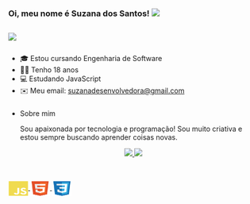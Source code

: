 ### Oi, meu nome é Suzana dos Santos! <img src="https://raw.githubusercontent.com/MartinHeinz/MartinHeinz/master/wave.gif" width="30px">


##

<div> 
  <a href="https://www.linkedin.com/in/suzana-dos-santos-88a313226/" target="_blank">
  <img src="https://img.shields.io/badge/-LinkedIn-%230077B5?style=for-the-badge&logo=linkedin&logoColor=white" target="_blank"></a> 
</div>

###

- 🎓 Estou cursando Engenharia de Software
- 👩🏻 Tenho 18 anos  
- 💻 Estudando JavaScript
- ✉️ Meu email: suzanadesenvolvedora@gmail.com

###

- Sobre mim

  Sou apaixonada por tecnologia e programação! Sou muito criativa e estou sempre buscando aprender coisas novas.

<div align="center">
  <a href="https://github.com/suzanadossantos">
    <img height="170em" src="https://github-readme-stats.vercel.app/api?username=suzanadossantos&show_icons=true&theme=<THEME_NAME>"/>
    <img height="170em" src="https://github-readme-stats.vercel.app/api/top-langs/?username=suzanadossantos&layout=compact&theme=<THEME_NAME>">
</div>
  
  ##
  
<div style="display: inline_block"><br>
  <img align="center" alt="Suzana-Js" height="30" width="40" src="https://raw.githubusercontent.com/devicons/devicon/master/icons/javascript/javascript-plain.svg">
  <img align="center" alt="Suzana-HTML" height="30" width="40" src="https://raw.githubusercontent.com/devicons/devicon/master/icons/html5/html5-original.svg">
  <img align="center" alt="Suzana-CSS" height="30" width="40" src="https://raw.githubusercontent.com/devicons/devicon/master/icons/css3/css3-original.svg">
</div>
  
  
